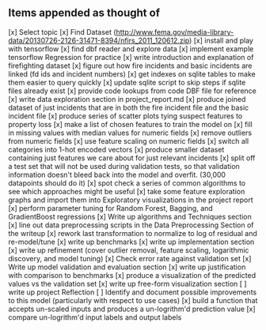 ## Items appended as thought of

[x] Select topic
[x] Find Dataset (http://www.fema.gov/media-library-data/20130726-2126-31471-8394/nfirs_2011_120612.zip)
[x] install and play with tensorflow
[x] find dbf reader and explore data
[x] implement example tensorflow Regression for practice
[x] write introduction and explanation of firefighting dataset
[x] figure out how fire incidents and basic incidents are linked (fd ids and incident numbers)
[x] get indexes on sqlite tables to make them easier to query quickly
[x] update sqlite script to skip steps if sqlite files already exist
[x] provide code lookups from code DBF file for reference
[x] write data exploration section in project_report.md
[x] produce joined dataset of just incidents that are in both the fire incident file and the basic incident file
[x] produce series of scatter plots tying suspect features to property loss
[x] make a list of chosen features to train the model on
[x] fill in missing values with median values for numeric fields
[x] remove outliers from numeric fields
[x] use feature scaling on numeric fields
[x] switch all categories into 1-hot encoded vectors
[x] produce smaller dataset containing just features we care about for just relevant incidents
[x] split off a test set that will not be used during validation tests,
so that validation information doesn't bleed back into the model and overfit.
(30,000 datapoints should do it)
[x] spot check a series of common algorithms to see which approaches might be useful
[x] take some feature exploration graphs and import them into Exploratory
visualizations in the project report
[x] perform parameter tuning for Random Forest, Bagging, and GradientBoost regressions
[x] Write up algorithms and Techniques section
[x] line out data preprocessing
scripts in the Data Preprocessing Section of the writeup
[x] rework last transformation to normalize to log of residual and re-model/tune
[x] write up benchmarks
[x] write up implementation section
[x] write up refinement (cover outlier removal, feature scaling, logarithmic
  discovery, and model tuning)
[x] Check error rate against validation set
[x] Write up model validation and evaluation section
[x] write up justification with comparison to benchmarks
[x] produce a visualization of the predicted values vs the validation set
[x] write up free-form visualization section
[ ] write up project Reflection
[ ] Identify and document possible improvements to this model (particularly
   with respect to use cases)
[x] build a function that accepts un-scaled inputs and produces a un-logrithm'd
prediction value
[x]  compare un-logrithm'd
input labels and output labels
